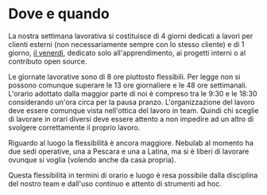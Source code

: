# Dove e quando

La nostra settimana lavorativa si costituisce di 4 giorni dedicati a lavori per clienti esterni (non
necessariamente sempre con lo stesso cliente) e di 1 giorno,
[il venerdì](https://github.com/nebulab/playbook/blob/master/crescita-personale/venerdi.md), dedicato
solo all'apprendimento, ai progetti interni o al contributo open source.

Le giornate lavorative sono di 8 ore piuttosto flessibili. Per legge non si possono comunque
superare le 13 ore giornaliere e le 48 ore settimanali. L'orario adottato dalla maggior parte
di noi è compreso tra le 9:30 e le 18:30 considerando un'ora circa per la pausa pranzo.
L'organizzazione del lavoro deve essere comunque vista nell'ottica del lavoro in team.
Quindi chi sceglie di lavorare in orari diversi deve essere attento a non impedire ad un
altro di svolgere correttamente il proprio lavoro.

Riguardo al luogo la flessibilità è ancora maggiore. Nebulab al momento ha due sedi operative, una a
Pescara e una a Latina, ma si è liberi di lavorare ovunque si voglia (volendo anche da casa
propria).

Questa flessibilità in termini di orario e luogo è resa possibile dalla disciplina del nostro team e
dall'uso continuo e attento di strumenti ad hoc.
